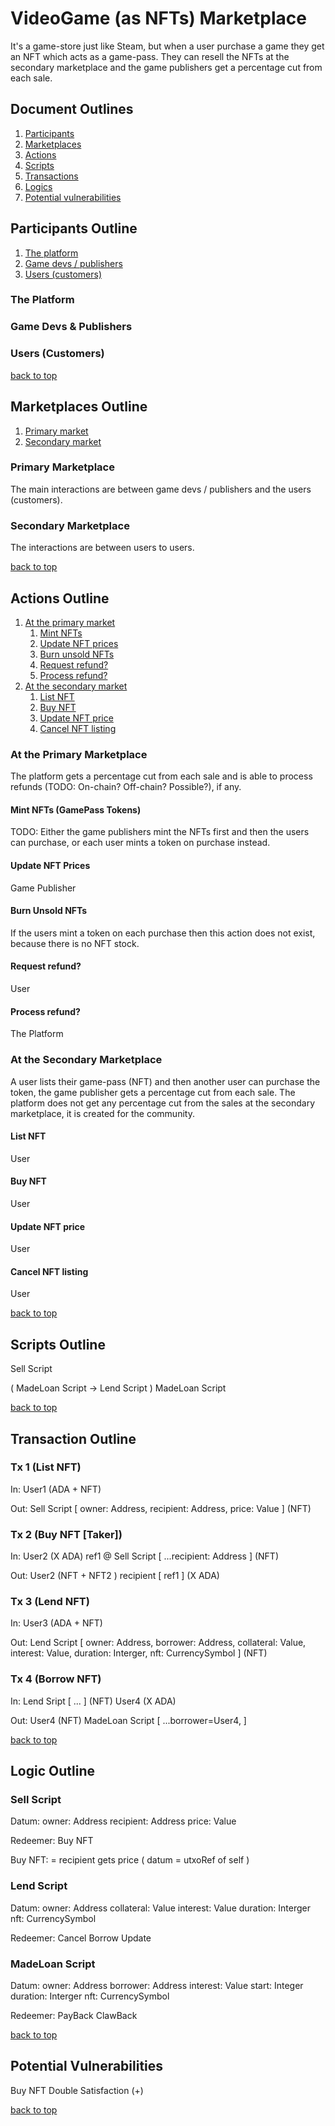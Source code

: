 # VideoGame (as NFTs) Marketplace

It's a game-store just like Steam, but when a user purchase a game they get an NFT which acts as a game-pass. They can resell the NFTs at the secondary marketplace and the game publishers get a percentage cut from each sale.

## Document Outlines

1. [Participants](#participants-outline)
2. [Marketplaces](#marketplaces-outline)
3. [Actions](#actions-outline)
4. [Scripts](#scripts-outline)
5. [Transactions](#transaction-outline)
6. [Logics](#logic-outline)
7. [Potential vulnerabilities](#potential-vulnerabilities)

## Participants Outline

1. [The platform](#the-platform)
2. [Game devs / publishers](#game-devs--publishers)
3. [Users (customers)](#users-customers)

### The Platform

### Game Devs & Publishers

### Users (Customers)

[back to top](#document-outlines)

## Marketplaces Outline

1. [Primary market](#primary-marketplace)
2. [Secondary market](#secondary-marketplace)

### Primary Marketplace

The main interactions are between game devs / publishers and the users (customers).

### Secondary Marketplace

The interactions are between users to users.

[back to top](#document-outlines)

## Actions Outline

1. [At the primary market](#at-the-primary-marketplace)
   1. [Mint NFTs](#mint-nfts-gamepass-tokens)
   2. [Update NFT prices](#update-nft-prices)
   3. [Burn unsold NFTs](#burn-unsold-nfts)
   4. [Request refund?](#request-refund)
   5. [Process refund?](#process-refund)
2. [At the secondary market](#at-the-secondary-marketplace)
   1. [List NFT](#list-nft)
   2. [Buy NFT](#buy-nft)
   3. [Update NFT price](#update-nft-price)
   4. [Cancel NFT listing](#cancel-nft-listing)

### At the Primary Marketplace

The platform gets a percentage cut from each sale and is able to process refunds (TODO: On-chain? Off-chain? Possible?), if any.

#### Mint NFTs (GamePass Tokens)

TODO: Either the game publishers mint the NFTs first and then the users can purchase, or each user mints a token on purchase instead.

#### Update NFT Prices

Game Publisher

#### Burn Unsold NFTs

If the users mint a token on each purchase then this action does not exist, because there is no NFT stock.

#### Request refund?

User

#### Process refund?

The Platform

### At the Secondary Marketplace

A user lists their game-pass (NFT) and then another user can purchase the token, the game publisher gets a percentage cut from each sale. The platform does not get any percentage cut from the sales at the secondary marketplace, it is created for the community.

#### List NFT

User

#### Buy NFT

User

#### Update NFT price

User

#### Cancel NFT listing

User

[back to top](#document-outlines)

## Scripts Outline

Sell Script 

( MadeLoan Script -> Lend Script )
MadeLoan Script 

[back to top](#document-outlines)

## Transaction Outline

### Tx 1 (List NFT)

In:
User1 (ADA + NFT)

Out:
Sell Script [ owner: Address, recipient: Address, price: Value ] (NFT)

### Tx 2 (Buy NFT [Taker]) 

In:
User2 (X ADA)
ref1 @ Sell Script [ ...recipient: Address ] (NFT)

Out:
User2 (NFT + NFT2 )
recipient [ ref1 ] (X ADA)

### Tx 3 (Lend NFT)

In:
User3 (ADA + NFT)

Out:
Lend Script [ owner: Address, borrower: Address, collateral: Value, interest: Value, duration: Interger, nft: CurrencySymbol ] (NFT)

### Tx 4 (Borrow NFT)

In:
Lend Sript [ ... ] (NFT)
User4 (X ADA)

Out:
User4 (NFT)
MadeLoan Script [ ...borrower=User4,  ]

[back to top](#document-outlines)

## Logic Outline

### Sell Script 

Datum:
owner: Address
recipient: Address
price: Value

Redeemer:
Buy NFT

Buy NFT: 
= recipient gets price ( datum = utxoRef of self )

### Lend Script 

Datum:
owner: Address
collateral: Value
interest: Value
duration: Interger
nft: CurrencySymbol

Redeemer:
Cancel
Borrow
Update

### MadeLoan Script 

Datum:
owner: Address
borrower: Address 
interest: Value
start: Integer
duration: Interger
nft: CurrencySymbol

Redeemer:
PayBack
ClawBack

[back to top](#document-outlines)

## Potential Vulnerabilities

Buy NFT Double Satisfaction (+)

[back to top](#document-outlines)
